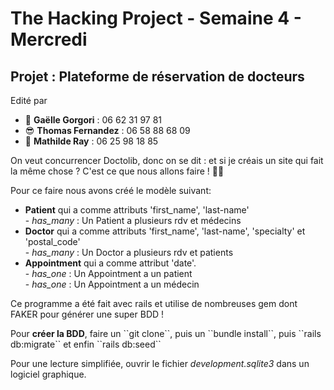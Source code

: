 <h1>The Hacking Project - Semaine 4 - Mercredi</h1>

<h2>Projet : Plateforme de réservation de docteurs</h2>

<p>Edité par 
	<ul>
		<li>🤩 <strong>Gaëlle Gorgori</strong> : 06 62 31 97 81</li>
		<li>😎 <strong>Thomas Fernandez</strong> : 06 58 88 68 09</li>
		<li>🤗 <strong>Mathilde Ray</strong> : 06 25 98 18 85</li>
		</ul></p>

<p>On veut concurrencer Doctolib, donc on se dit : et si je créais un site qui fait la même chose ? C'est ce que nous allons faire ! 👩‍⚕️</p>

<p> Pour ce faire nous avons créé le modèle suivant: 
	<ul>
		<li> <strong>Patient</strong> qui a comme attributs 'first_name', 'last-name'<br/>
			- <em>has_many</em> : Un Patient a plusieurs rdv et médecins</li>
		<li> <strong>Doctor</strong> qui a comme attributs 'first_name', 'last-name', 'specialty' et 'postal_code'<br/>
			- <em>has_many</em> : Un Doctor a plusieurs rdv et patients</li>
		<li> <strong>Appointment</strong> qui a comme attribut 'date'.<br/>
			- <em>has_one</em> : Un Appointment a un patient</li>
			- <em>has_one</em> : Un Appointment a un médecin</li>
		</ul>
	</p>

<p>Ce programme a été fait avec rails et utilise de nombreuses gem dont FAKER pour générer une super BDD ! </p>

<p>Pour <strong>créer la BDD</strong>, faire un ``git clone``, puis un ``bundle install``, puis ``rails db:migrate`` et enfin ``rails db:seed``</p>
<p>Pour une lecture simplifiée, ouvrir le fichier <em>development.sqlite3</em> dans un logiciel graphique.</p>
